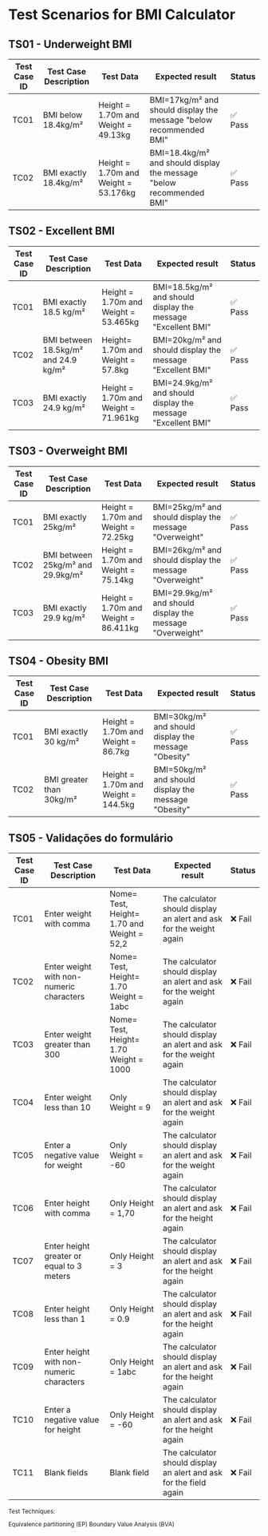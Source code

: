 # Test Scenarios for BMI Calculator

## TS01 - Underweight BMI
| Test Case ID | Test Case Description | Test Data                            | Expected result                                                      | Status                  |
| ------------ | --------------------- | ------------------------------------ | -------------------------------------------------------------------- | ----------------------- |
| TC01         | BMI below 18.4kg/m²   | Height = 1.70m and Weight = 49.13kg  | BMI=17kg/m² and should display the message "below recommended BMI"   | :white_check_mark: Pass |
| TC02         | BMI exactly 18.4kg/m² | Height = 1.70m and Weight = 53.176kg | BMI=18.4kg/m² and should display the message "below recommended BMI" | :white_check_mark: Pass |

## TS02 - Excellent BMI
| Test Case ID | Test Case  Description               | Test Data                            | Expected result                                              | Status                  |
| ------------ | ------------------------------------ | ------------------------------------ | ------------------------------------------------------------ | ----------------------- |
| TC01         | BMI exactly 18.5 kg/m²               | Height = 1.70m and Weight = 53.465kg | BMI=18.5kg/m² and should display the message "Excellent BMI" | :white_check_mark: Pass |
| TC02         | BMI between 18.5kg/m² and 24.9 kg/m² | Height= 1.70m and Weight = 57.8kg    | BMI=20kg/m² and should display the message "Excellent BMI"   | :white_check_mark: Pass |
| TC03         | BMI exactly 24.9 kg/m²               | Height = 1.70m and Weight = 71.961kg | BMI=24.9kg/m² and should display the message "Excellent BMI" | :white_check_mark: Pass |

## TS03 - Overweight BMI
| Test Case ID | Test Case  Description            | Test Data                            | Expected result                                           | Status                  |
| ------------ | --------------------------------- | ------------------------------------ | --------------------------------------------------------- | ----------------------- |
| TC01         | BMI exactly 25kg/m²               | Height = 1.70m and Weight = 72.25kg  | BMI=25kg/m² and should display the message "Overweight"   | :white_check_mark: Pass |
| TC02         | BMI between 25kg/m² and 29.9kg/m² | Height = 1.70m and Weight = 75.14kg  | BMI=26kg/m² and should display the message "Overweight"   | :white_check_mark: Pass |
| TC03         | BMI exactly 29.9 kg/m²            | Height = 1.70m and Weight = 86.411kg | BMI=29.9kg/m² and should display the message "Overweight" | :white_check_mark: Pass |

## TS04 - Obesity BMI
 | Test Case ID | Test Case Description    | Test Data                           | Expected result                                      | Status                  |
 | ------------ | ------------------------ | ----------------------------------- | ---------------------------------------------------- | ----------------------- |
 | TC01         | BMI exactly 30 kg/m²     | Height = 1.70m and Weight = 86.7kg  | BMI=30kg/m² and should display the message "Obesity" | :white_check_mark: Pass |
 | TC02         | BMI greater than 30kg/m² | Height = 1.70m and Weight = 144.5kg | BMI=50kg/m² and should display the message "Obesity" | :white_check_mark: Pass |

## TS05 - Validações do formulário
| Test Case ID | Test Case Description                     | Test Data                                  | Expected result                                                     | Status   |
| ------------ | ----------------------------------------- | ------------------------------------------ | ------------------------------------------------------------------- | -------- |
| TC01         | Enter weight with comma                   | Nome= Test, Height= 1.70 and Weight = 52,2 | The calculator should display an alert and ask for the weight again | :x: Fail |
| TC02         | Enter weight with non-numeric characters  | Nome= Test, Height= 1.70  Weight = 1abc    | The calculator should display an alert and ask for the weight again | :x: Fail |
| TC03         | Enter weight greater than 300             | Nome= Test, Height= 1.70  Weight = 1000    | The calculator should display an alert and ask for the weight again | :x: Fail |
| TC04         | Enter weight less than 10                 | Only Weight = 9                            | The calculator should display an alert and ask for the weight again | :x: Fail |
| TC05         | Enter a negative value for weight         | Only Weight = -60                          | The calculator should display an alert and ask for the weight again | :x: Fail |
| TC06         | Enter height with comma                   | Only Height = 1,70                         | The calculator should display an alert and ask for the height again | :x: Fail |
| TC07         | Enter height greater or equal to 3 meters | Only Height = 3                            | The calculator should display an alert and ask for the height again | :x: Fail |
| TC08         | Enter height less than 1                  | Only Height = 0.9                          | The calculator should display an alert and ask for the height again | :x: Fail |
| TC09         | Enter height with non-numeric characters  | Only Height = 1abc                         | The calculator should display an alert and ask for the height again | :x: Fail |
| TC10         | Enter a negative value for height         | Only Height = -60                          | The calculator should display an alert and ask for the height again | :x: Fail |
| TC11         | Blank fields                              | Blank field                                | The calculator should display an alert and ask for the field again  | :x: Fail |

<sub>
Test Techniques:

Equivalence partitioning (EP) 
Boundary Value Analysis (BVA) 
</sub>
